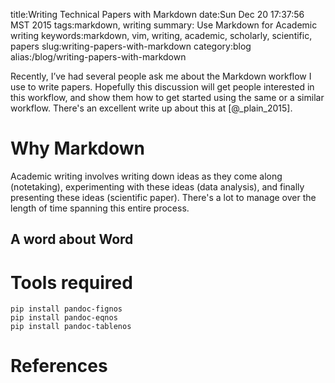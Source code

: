 title:Writing Technical Papers with Markdown
date:Sun Dec 20 17:37:56 MST 2015
tags:markdown, writing
summary: Use Markdown for Academic writing
keywords:markdown, vim, writing, academic, scholarly, scientific, papers
slug:writing-papers-with-markdown
category:blog 
alias:/blog/writing-papers-with-markdown

Recently, I’ve had several people ask me about the Markdown workflow I use to write papers. 
Hopefully this discussion will get people interested in this workflow, and show them how to get started using the same or a similar workflow.
There's an excellent write up about this at [@_plain_2015].

# Why Markdown

Academic writing involves writing down ideas as they come along (notetaking), experimenting with these ideas (data analysis), and finally presenting these ideas (scientific paper).
There's a lot to manage over the length of time spanning this entire process.

## A word about Word 



# Tools required

    pip install pandoc-fignos
    pip install pandoc-eqnos
    pip install pandoc-tablenos
    
# References
